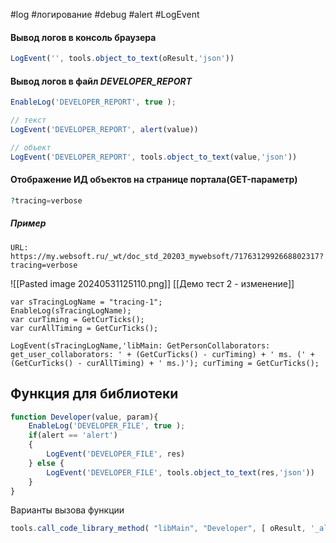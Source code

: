 #log #логирование #debug #alert #LogEvent
#### Вывод логов в консоль браузера
```js
LogEvent('', tools.object_to_text(oResult,'json'))
```

#### Вывод логов в файл *DEVELOPER_REPORT*
```js
EnableLog('DEVELOPER_REPORT', true );

// текст
LogEvent('DEVELOPER_REPORT', alert(value))

// объект
LogEvent('DEVELOPER_REPORT', tools.object_to_text(value,'json'))
```

#### Отображение ИД объектов на странице портала(GET-параметр)
```php
?tracing=verbose
```
##### Пример
```
URL: https://my.websoft.ru/_wt/doc_std_20203_mywebsoft/7176312992668802317?tracing=verbose
```

![[Pasted image 20240531125110.png]]
[[Демо тест 2 - изменение]]

```
var sTracingLogName = "tracing-1"; 
EnableLog(sTracingLogName); 
var curTiming = GetCurTicks(); 
var curAllTiming = GetCurTicks();

LogEvent(sTracingLogName,'libMain: GetPersonCollaborators: get_user_collaborators: ' + (GetCurTicks() - curTiming) + ' ms. (' + (GetCurTicks() - curAllTiming) + ' ms.)'); curTiming = GetCurTicks();
```

## Функция для библиотеки
```js
function Developer(value, param){
    EnableLog('DEVELOPER_FILE', true );
    if(alert == 'alert')
    {
        LogEvent('DEVELOPER_FILE', res)
    } else {
        LogEvent('DEVELOPER_FILE', tools.object_to_text(res,'json'))
    }
}
```

Варианты вызова функции
```js
tools.call_code_library_method( "libMain", "Developer", [ oResult, '_alert' ] );


```